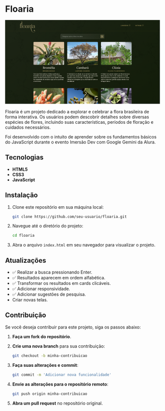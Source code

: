 # Floaria

![img](./src/img/screenshot.png)

Floaria é um projeto dedicado a explorar e celebrar a flora brasileira de forma interativa. Os usuários podem descobrir detalhes sobre diversas espécies de flores, incluindo suas características, períodos de floração e cuidados necessários.

Foi desenvolvido com o intuito de aprender sobre os fundamentos básicos do JavaScript durante o evento Imersão Dev com Google Gemini da Alura.

## Tecnologias

- **HTML5**
- **CSS3**
- **JavaScript**

## Instalação

1. Clone este repositório em sua máquina local:
    ```bash
    git clone https://github.com/seu-usuario/floaria.git
    ```
2. Navegue até o diretório do projeto:
    ```bash
    cd floaria
    ```
3. Abra o arquivo `index.html` em seu navegador para visualizar o projeto.

## Atualizações

- ✅ Realizar a busca pressionando Enter.
- ✅ Resultados aparecem em ordem alfabética.
- ✅ Transformar os resultados em cards clicáveis.
- ✅ Adicionar responsividade.
- ✅ Adicionar sugestões de pesquisa.
- Criar novas telas.

## Contribuição

Se você deseja contribuir para este projeto, siga os passos abaixo:

1. **Faça um fork do repositório**.

2. **Crie uma nova branch** para sua contribuição:
   ```bash
   git checkout -b minha-contribuicao
   ```
3. **Faça suas alterações e commit**:
   ```bash
   git commit -m 'Adicionar nova funcionalidade'
   ```
4. **Envie as alterações para o repositório remoto**:
   ```bash
   git push origin minha-contribuicao
   ```
5. **Abra um pull request** no repositório original.
```